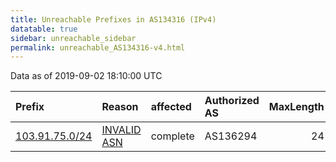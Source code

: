 ```yaml
---
title: Unreachable Prefixes in AS134316 (IPv4)
datatable: true
sidebar: unreachable_sidebar
permalink: unreachable_AS134316-v4.html
---
```


Data as of 2019-09-02 18:10:00 UTC


<div class="datatable-begin"></div>

| Prefix                                                 | Reason                                                                                                 | affected   | Authorized AS   |   MaxLength | Anchor                                       |   unreachable /24s |
|:-------------------------------------------------------|:-------------------------------------------------------------------------------------------------------|:-----------|:----------------|------------:|:---------------------------------------------|-------------------:|
| [103.91.75.0/24](https://stat.ripe.net/103.91.75.0/24) | [INVALID ASN](https://rpki-validator.ripe.net/announcement-preview?asn=AS134316&prefix=103.91.75.0/24) | complete   | AS136294        |          24 | [APNIC](unreachable_APNIC_RPKI_Root-v4.html) |                  1 |

<div class="datatable-end"></div>